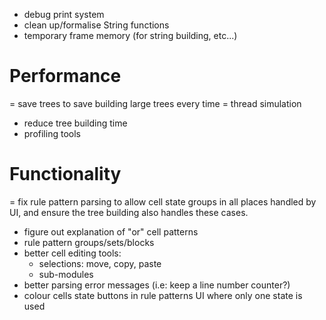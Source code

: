 - debug print system
- clean up/formalise String functions
- temporary frame memory (for string building, etc...)

# Performance
= save trees to save building large trees every time
= thread simulation
- reduce tree building time
- profiling tools

# Functionality
= fix rule pattern parsing to allow cell state groups in all places handled by UI, and ensure the tree building also handles these cases.
- figure out explanation of "or" cell patterns
- rule pattern groups/sets/blocks
- better cell editing tools:
  - selections: move, copy, paste
  - sub-modules
- better parsing error messages (i.e: keep a line number counter?)
- colour cells state buttons in rule patterns UI where only one state is used